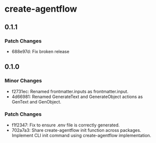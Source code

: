 # create-agentflow

## 0.1.1

### Patch Changes

- 688e97d: Fix broken release

## 0.1.0

### Minor Changes

- f2731ec: Renamed frontmatter.inputs as frontmatter.input.
- 4d66981: Renamed GenerateText and GenerateObject actions as GenText and GenObject.

### Patch Changes

- f1f2347: Fix to ensure .env file is correctly generated.
- 702a7a3: Share create-agentflow init function across packages.
  Implement CLI init command using create-agentflow implementation.
